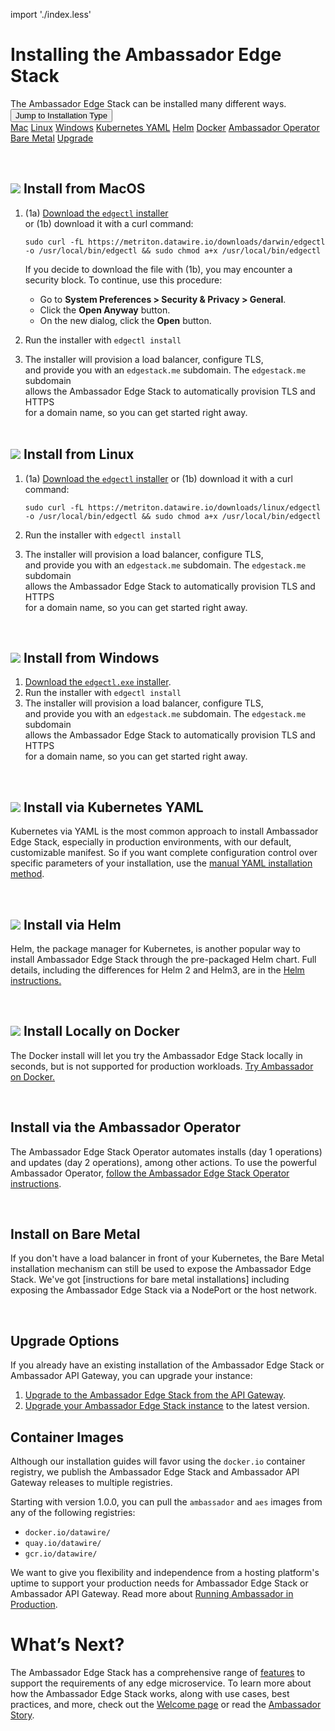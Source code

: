 import './index.less'

# Installing the Ambassador Edge Stack
<div id="index-installContainer">
<span id="index-installContainerText">The Ambassador Edge Stack can be installed many different ways.</span><span>&nbsp;&nbsp;</span>
<div class="index-dropdown">
  <button class="index-dropBtn">Jump to Installation Type</button>
  <div class="index-dropdownContent">
    <a href="#index-installMac">Mac</a>	
    <a href="#index-installLinux">Linux</a>	
    <a href="#index-installWindows">Windows</a>
    <a href="#index-installKubernetesYaml">Kubernetes YAML</a>
    <a href="#index-installHelm">Helm</a>
    <a href="#index-installDocker">Docker</a>
    <a href="#index-installAmbassadorOperator">Ambassador Operator</a>
    <a href="#index-installBareMetal">Bare Metal</a>
    <a href="#index-installUpgrade">Upgrade</a>
  </div>
</div>
</div>

<span id="index-installMac"></span><br/>	

## <img class="os-logo" src="../../images/apple.png"/> Install from MacOS 	
1. (1a) [Download the `edgectl` installer](https://metriton.datawire.io/downloads/darwin/edgectl) 	
 or (1b) download it with a curl command:	

    ```shell	
    sudo curl -fL https://metriton.datawire.io/downloads/darwin/edgectl -o /usr/local/bin/edgectl && sudo chmod a+x /usr/local/bin/edgectl	
    ```	

    If you decide to download the file with (1b), you may encounter a security block. To continue, use this procedure:	
    * Go to **System Preferences > Security & Privacy > General**.	
    * Click the **Open Anyway** button.	
    * On the new dialog, click the **Open** button.	

2. Run the installer with `edgectl install`	

3. The installer will provision a load balancer, configure TLS, 	
and provide you with an `edgestack.me` subdomain. The `edgestack.me` subdomain 	
allows the Ambassador Edge Stack to automatically provision TLS and HTTPS	
for a domain name, so you can get started right away.	
<span id="index-installLinux"></span><br/>	

## <img class="os-logo" src="../../images/linux.png"/> Install from Linux 	

1. (1a) [Download the `edgectl` installer](https://metriton.datawire.io/downloads/linux/edgectl) or	
 (1b) download it with a curl	
   command:	

    ```shell	
    sudo curl -fL https://metriton.datawire.io/downloads/linux/edgectl -o /usr/local/bin/edgectl && sudo chmod a+x /usr/local/bin/edgectl	
    ```	
2. Run the installer with `edgectl install`	

3. The installer will provision a load balancer, configure TLS, 	
and provide you with an `edgestack.me` subdomain. The `edgestack.me` subdomain 	
allows the Ambassador Edge Stack to automatically provision TLS and HTTPS	
for a domain name, so you can get started right away.	
<p id="index-installWindows"></p><br/>	

## <img class="os-logo" src="../../images/windows.png"/> Install from Windows 	

1. [Download the `edgectl.exe` installer](https://metriton.datawire.io/downloads/windows/edgectl.exe).	
2. Run the installer with `edgectl install`	
3. The installer will provision a load balancer, configure TLS, 	
and provide you with an `edgestack.me` subdomain. The `edgestack.me` subdomain 	
allows the Ambassador Edge Stack to automatically provision TLS and HTTPS	
for a domain name, so you can get started right away.	
<p id="index-installKubernetesYaml"></p><br/>	

## <img class="os-logo" src="../../images/kubernetes.png"/> Install via Kubernetes YAML 
Kubernetes via YAML is the most common approach to install Ambassador Edge Stack,
especially in production environments, with our default, customizable manifest.
So if you want complete configuration control over specific parameters of your
installation, use the [manual YAML installation method](yaml-install).
<p id="index-installHelm"></p><br/>

## <img class="os-logo" src="../../images/helm-navy.png"/> Install via Helm 
Helm, the package manager for Kubernetes, is another popular way to install
Ambassador Edge Stack through the pre-packaged Helm chart. Full details, including
the differences for Helm 2 and Helm3, are in the [Helm instructions.](helm/)
<p id="index-installDocker"></p><br/>

## <img class="os-logo" src="../../images/docker.png"/> Install Locally on Docker 
The Docker install will let you try the Ambassador Edge Stack locally in seconds, 
but is not supported for production workloads. [Try Ambassador on Docker.](docker/)
<p id="index-installAmbassadorOperator"></p><br/>

## Install via the Ambassador Operator
The Ambassador Edge Stack Operator automates installs (day 1 operations) and
updates (day 2 operations), among other actions. To use the powerful Ambassador
Operator, [follow the Ambassador Edge Stack Operator instructions](aes-operator).
<p id="index-installBareMetal"></p><br/>

## Install on Bare Metal
If you don't have a load balancer in front of your Kubernetes, the Bare Metal 
installation mechanism can still be used to expose the Ambassador Edge Stack. 
We've got [instructions for bare metal installations] including exposing 
the Ambassador Edge Stack via a NodePort or the host network.
<p id="index-installUpgrade"></p><br/>

## Upgrade Options
If you already have an existing installation of the Ambassador Edge Stack or
Ambassador API Gateway, you can upgrade your instance:

1. [Upgrade to the Ambassador Edge Stack from the API Gateway](upgrade-to-edge-stack/).
2. [Upgrade your Ambassador Edge Stack instance](upgrading/) to the latest version.

## Container Images
Although our installation guides will favor using the `docker.io` container registry,
we publish the Ambassador Edge Stack and Ambassador API Gateway releases to multiple registries.

Starting with version 1.0.0, you can pull the `ambassador` and `aes` images from any of the following registries:
- `docker.io/datawire/`
- `quay.io/datawire/`
- `gcr.io/datawire/`

We want to give you flexibility and independence from a hosting platform's uptime to support
your production needs for Ambassador Edge Stack or Ambassador API Gateway. Read more about 
[Running Ambassador in Production](../running).

# What’s Next?
The Ambassador Edge Stack has a comprehensive range of [features](/features/) to
support the requirements of any edge microservice. To learn more about how the
Ambassador Edge Stack works, along with use cases, best practices, and more,
check out the [Welcome page](../../) or read the [Ambassador
Story](../../about/why-ambassador).
